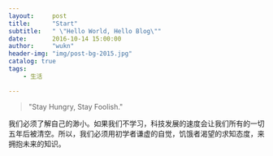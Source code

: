 ```yaml
---
layout:     post
title:      "Start"
subtitle:   " \"Hello World, Hello Blog\""
date:       2016-10-14 15:00:00
author:     "wukn"
header-img: "img/post-bg-2015.jpg"
catalog: true
tags:
    - 生活

---
```


> "Stay Hungry, Stay Foolish."


我们必须了解自己的渺小。如果我们不学习，科技发展的速度会让我们所有的一切五年后被清空。所以，我们必须用初学者谦虚的自觉，饥饿者渴望的求知态度，来拥抱未来的知识。
